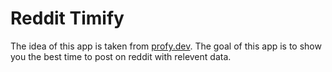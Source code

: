 # Reddit Timify

The idea of this app is taken from [profy.dev](https://profy.dev/). The goal of this app is to show you the best time to post on reddit with relevent data.

